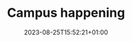 ---
weight: 600
title: "Campus happening"
description: "Deploy Lotus Docs on various hosting and cloud platforms"
icon: "deployed_code"
date: "2023-08-25T15:52:21+01:00"
lastmod: "2023-08-25T15:52:21+01:00"
draft: false
toc: true
---
